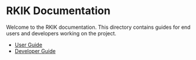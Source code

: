 # RKIK Documentation

Welcome to the RKIK documentation. This directory contains guides for end users and developers working on the project.

- [User Guide](user_guide.md)
- [Developer Guide](developer_guide.md)
